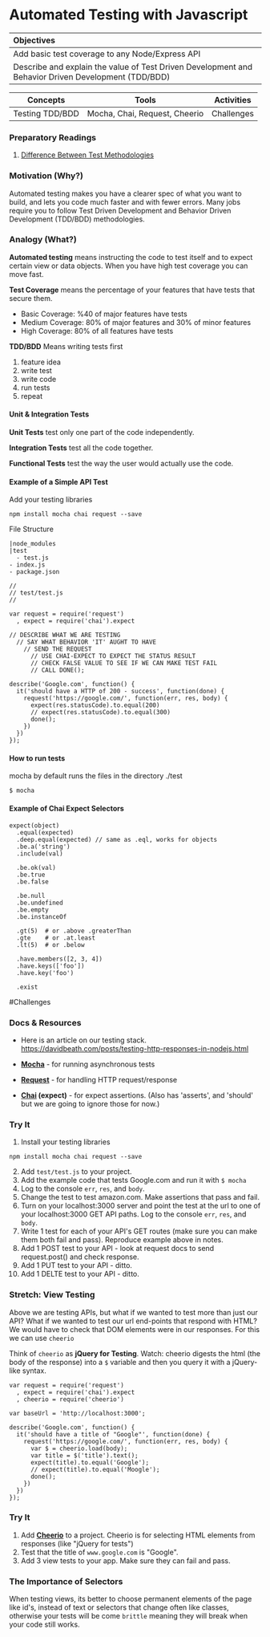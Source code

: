 # Automated Testing with Javascript

| Objectives |
| :--- |
| Add basic test coverage to any Node/Express API |
| Describe and explain the value of Test Driven Development and Behavior Driven Development (TDD/BDD)|

| Concepts | Tools | Activities |
| :---: | :---: | :---: |
| Testing TDD/BDD | Mocha, Chai, Request, Cheerio | Challenges |

### Preparatory Readings

1. [Difference Between Test Methodologies](http://stackoverflow.com/questions/4904096/whats-the-difference-between-unit-functional-acceptance-and-integration-test/4904533#4904533)

### Motivation (Why?)

Automated testing makes you have a clearer spec of what you want to build, and lets you code much faster and with fewer errors. Many jobs require you to follow Test Driven Development and Behavior Driven Development (TDD/BDD) methodologies.

### Analogy (What?)

**Automated testing** means instructing the code to test itself and to expect certain view or data objects. When you have high test coverage you can move fast.

**Test Coverage** means the percentage of your features that have tests that secure them.

* Basic Coverage: %40 of major features have tests
* Medium Coverage: 80% of major features and 30% of minor features
* High Coverage: 80% of all features have tests

**TDD/BDD** Means writing tests first

1. feature idea
2. write test
3. write code
4. run tests
5. repeat

#### Unit & Integration Tests

**Unit Tests** test only one part of the code independently.

**Integration Tests** test all the code together.

**Functional Tests** test the way the user would actually use the code.

#### Example of a Simple API Test

Add your testing libraries
```
npm install mocha chai request --save
```

File Structure

```
|node_modules
|test
  - test.js
- index.js
- package.json
```


```
//
// test/test.js
//

var request = require('request')
  , expect = require('chai').expect

// DESCRIBE WHAT WE ARE TESTING
  // SAY WHAT BEHAVIOR 'IT' AUGHT TO HAVE
    // SEND THE REQUEST
      // USE CHAI-EXPECT TO EXPECT THE STATUS RESULT
      // CHECK FALSE VALUE TO SEE IF WE CAN MAKE TEST FAIL
      // CALL DONE();

describe('Google.com', function() {
  it('should have a HTTP of 200 - success', function(done) {
    request('https://google.com/', function(err, res, body) {
      expect(res.statusCode).to.equal(200)
      // expect(res.statusCode).to.equal(300)
      done();
    })
  })
});
```
#### How to run tests

mocha by default runs the files in the directory ./test
```
$ mocha
```

#### Example of Chai Expect Selectors

```
expect(object)
  .equal(expected)
  .deep.equal(expected) // same as .eql, works for objects 
  .be.a('string')
  .include(val)

  .be.ok(val)
  .be.true
  .be.false

  .be.null
  .be.undefined
  .be.empty
  .be.instanceOf

  .gt(5)  # or .above .greaterThan
  .gte    # or .at.least
  .lt(5)  # or .below

  .have.members([2, 3, 4])
  .have.keys(['foo'])
  .have.key('foo')

  .exist
```

#Challenges

### Docs & Resources

* Here is an article on our testing stack. https://davidbeath.com/posts/testing-http-responses-in-nodejs.html

* **[Mocha](http://mochajs.org/#getting-started)** - for running asynchronous tests
* **[Request](https://github.com/request)** - for handling HTTP request/response
* **[Chai](http://chaijs.com/api/) (expect)** - for expect assertions. (Also has 'asserts', and 'should' but we are going to ignore those for now.)

### Try It

1. Install your testing libraries
```
npm install mocha chai request --save
```
2. Add ```test/test.js``` to your project.
3. Add the example code that tests Google.com and run it with ```$ mocha```
3. Log to the console ```err```, ```res```, and ```body```.
4. Change the test to test amazon.com. Make assertions that pass and fail.
5. Turn on your localhost:3000 server and point the test at the url to one of your localhost:3000 GET API paths. Log to the console ```err```, ```res```, and ```body```.
1. Write 1 test for each of your API's GET routes (make sure you can make them both fail and pass). Reproduce example above in notes.
2. Add 1 POST test to your API - look at request docs to send request.post() and check response.
3. Add 1 PUT test to your API - ditto.
4. Add 1 DELTE test to your API - ditto.

### Stretch: View Testing

Above we are testing APIs, but what if we wanted to test more than just our API? What if we wanted to test our url end-points that respond with HTML? We would have to check that DOM elements were in our responses. For this we can use ```cheerio```

Think of ```cheerio``` as **jQuery for Testing**. Watch: cheerio digests the html (the body of the response) into a ```$``` variable and then you query it with a jQuery-like syntax.

```
var request = require('request')
  , expect = require('chai').expect
  , cheerio = require('cheerio')

var baseUrl = 'http://localhost:3000';

describe('Google.com', function() {
  it('should have a title of "Google"', function(done) {
    request('https://google.com/', function(err, res, body) {
      var $ = cheerio.load(body);
      var title = $('title').text();
      expect(title).to.equal('Google');
      // expect(title).to.equal('Moogle');
      done();
    })
  })
});
```

### Try It

1. Add **[Cheerio](https://github.com/cheeriojs/cheerio)** to a project. Cheerio is for selecting HTML elements from responses (like "jQuery for tests")
2. Test that the title of ```www.google.com``` is "Google".
3. Add 3 view tests to your app. Make sure they can fail and pass.

### The Importance of Selectors

When testing views, its better to choose permanent elements of the page like id's, instead of text or selectors that change often like classes, otherwise your tests will be come ```brittle``` meaning they will break when your code still works.